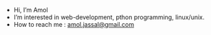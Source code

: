 - Hi, I’m Amol
- I’m interested in web-development, pthon programming, linux/unix.
- How to reach me : amol.jassal@gmail.com

<!---
amoljassal/amoljassal is a ✨ special ✨ repository because its `README.md` (this file) appears on your GitHub profile.
You can click the Preview link to take a look at your changes.
--->
